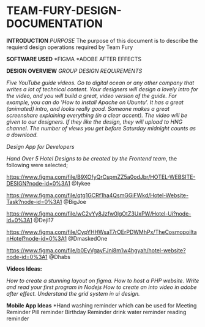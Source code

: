 # TEAM-FURY-DESIGN-DOCUMENTATION #

**INTRODUCTION**
*PURPOSE*
 The purpose of this document is to describe the requierd design operations required by Team Fury
 
**SOFTWARE USED**
*FIGMA
*ADOBE AFTER EFFECTS

**DESIGN OVERVIEW**
*GROUP DESIGN REQUIREMENTS*

*Five YouTube guide videos. Go to digital ocean or any other company that writes a lot of technical content. Your designers will design a lovely intro for the video, and you will build a great, video version of the guide. For example, you can do 'How to install Apache on Ubuntu'. It has a great (animated) intro, and looks really good. Someone makes a great screenshare explaining everything (in a clear accent). The video will be given to our designers. If they like the design, they will upload to HNG channel. The number of views you get before Saturday midnight counts as a download.*

*Design App for Developers*

*Hand Over 5 Hotel Designs to be created by the Frontend team*, the following were selected;

https://www.figma.com/file/B9XOfyQrCspmZZ5a0odJbr/HOTEL-WEBSITE-DESIGN?node-id=0%3A1 @Iykee

https://www.figma.com/file/qtg1GCRf1ha4QsmGGiFWkd/Hotel-Website-Task?node-id=0%3A1 @BigJoe

https://www.figma.com/file/wC2vYy8Jzfw0lgOtZ3UxPW/Hotel-Ui?node-id=0%3A1 @Deji17

https://www.figma.com/file/CypYHHWsaT7rOErPDWMhPx/TheCosmopoiltanHotel?node-id=0%3A1 @DmaskedOne

https://www.figma.com/file/b0EyVgayFJni8m1w4hgyah/hotel-website?node-id=0%3A1 @Dhabs



**Videos Ideas:**

*How to create a stunning layout on figma.
How to host a PHP website.
Write and read your first program in Nodejs
How to create an into video in adobe after effect.
Understand the grid system in ui design.*

**Mobile App Ideas**
*Hand washing reminder which can be used for
Meeting Reminder
Pill reminder
Birthday Reminder
drink water reminder
reading reminder

